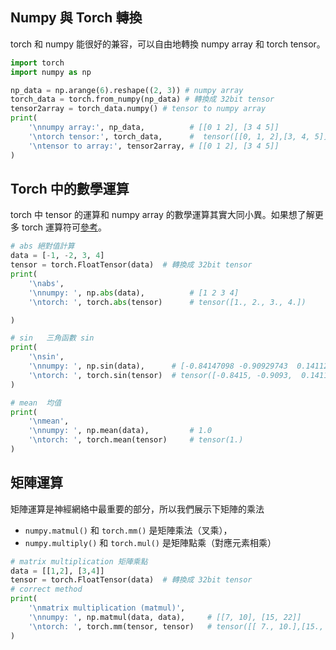 ## Numpy 與 Torch 轉換
torch 和 numpy 能很好的兼容，可以自由地轉換 numpy array 和 torch tensor。

```py
import torch
import numpy as np

np_data = np.arange(6).reshape((2, 3)) # numpy array
torch_data = torch.from_numpy(np_data) # 轉換成 32bit tensor
tensor2array = torch_data.numpy() # tensor to numpy array
print(
    '\nnumpy array:', np_data,          # [[0 1 2], [3 4 5]]
    '\ntorch tensor:', torch_data,      #  tensor([[0, 1, 2],[3, 4, 5]]) 
    '\ntensor to array:', tensor2array, # [[0 1 2], [3 4 5]]
)
```


## Torch 中的數學運算
torch 中 tensor 的運算和 numpy array 的數學運算其實大同小異。如果想了解更多 torch 運算符可[參考](https://pytorch.org/docs/stable/torch.html)。
```py
# abs 絕對值計算
data = [-1, -2, 3, 4]
tensor = torch.FloatTensor(data)  # 轉換成 32bit tensor
print(
    '\nabs',
    '\nnumpy: ', np.abs(data),          # [1 2 3 4] 
    '\ntorch: ', torch.abs(tensor)      # tensor([1., 2., 3., 4.])

)

# sin   三角函數 sin
print(
    '\nsin',
    '\nnumpy: ', np.sin(data),      # [-0.84147098 -0.90929743  0.14112001 -0.7568025]
    '\ntorch: ', torch.sin(tensor)  # tensor([-0.8415, -0.9093,  0.1411, -0.7568])
)

# mean  均值
print(
    '\nmean',
    '\nnumpy: ', np.mean(data),         # 1.0
    '\ntorch: ', torch.mean(tensor)     # tensor(1.)
)
```



## 矩陣運算
矩陣運算是神經網絡中最重要的部分，所以我們展示下矩陣的乘法
- `numpy.matmul()` 和 `torch.mm()` 是矩陣乘法（叉乘），
- `numpy.multiply()` 和 `torch.mul()` 是矩陣點乘（對應元素相乘）
```py
# matrix multiplication 矩陣乘點
data = [[1,2], [3,4]]
tensor = torch.FloatTensor(data)  # 轉換成 32bit tensor
# correct method
print(
    '\nmatrix multiplication (matmul)',
    '\nnumpy: ', np.matmul(data, data),     # [[7, 10], [15, 22]]
    '\ntorch: ', torch.mm(tensor, tensor)   # tensor([[ 7., 10.],[15., 22.]])
)
```